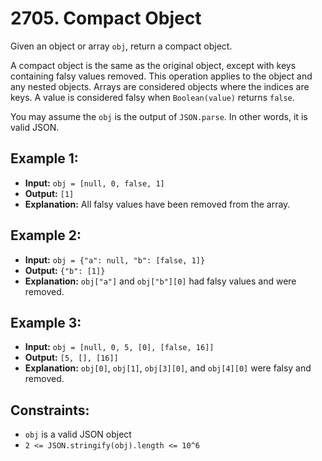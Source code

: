 # 2705. Compact Object

Given an object or array `obj`, return a compact object.

A compact object is the same as the original object, except with keys containing falsy values removed. This operation applies to the object and any nested objects. Arrays are considered objects where the indices are keys. A value is considered falsy when `Boolean(value)` returns `false`.

You may assume the `obj` is the output of `JSON.parse`. In other words, it is valid JSON.

## Example 1:

- **Input:** `obj = [null, 0, false, 1]`
- **Output:** `[1]`
- **Explanation:** All falsy values have been removed from the array.

## Example 2:

- **Input:** `obj = {"a": null, "b": [false, 1]}`
- **Output:** `{"b": [1]}`
- **Explanation:** `obj["a"]` and `obj["b"][0]` had falsy values and were removed.

## Example 3:

- **Input:** `obj = [null, 0, 5, [0], [false, 16]]`
- **Output:** `[5, [], [16]]`
- **Explanation:** `obj[0]`, `obj[1]`, `obj[3][0]`, and `obj[4][0]` were falsy and removed.

## Constraints:

- `obj` is a valid JSON object
- `2 <= JSON.stringify(obj).length <= 10^6`